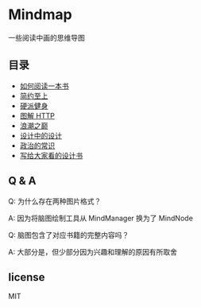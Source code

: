 # Mindmap
一些阅读中画的思维导图

## 目录
- [如何阅读一本书](map/如何阅读一本书.bmp)
- [简约至上](map/简约至上.bmp)
- [硬派健身](map/硬派健身.bmp)
- [图解 HTTP](map/图解HTTP.bmp)
- [浪潮之巅](map/浪潮之巅.bmp)
- [设计中的设计](map/设计中的设计.png)
- [政治的常识](map/政治的常识.png)
- [写给大家看的设计书](map/写给大家看的设计书.png)

## Q & A
Q: 为什么存在两种图片格式？

A: 因为将脑图绘制工具从 MindManager 换为了 MindNode

Q: 脑图包含了对应书籍的完整内容吗？

A: 大部分是，但少部分因为兴趣和理解的原因有所取舍

## license
MIT
